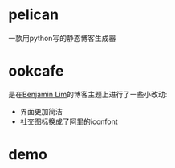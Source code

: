 # pelican

一款用python写的静态博客生成器

# ookcafe

是在[Benjamin Lim](https://limbenjamin.com/)的博客主题上进行了一些小改动:

- 界面更加简洁
- 社交图标换成了阿里的iconfont

# demo

